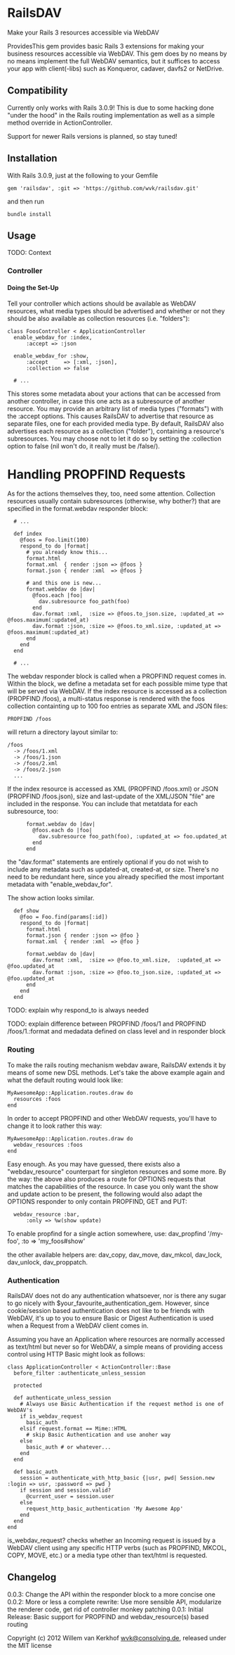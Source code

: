 # RailsDAV

Make your Rails 3 resources accessible via WebDAV

ProvidesThis gem provides basic Rails 3 extensions for making your business resources accessible via WebDAV. This gem does by no means by no means implement the full WebDAV semantics, but it suffices to access your app with client(-libs) such as Konqueror, cadaver, davfs2 or NetDrive.

## Compatibility

Currently only works with Rails 3.0.9!
This is due to some hacking done "under the hood" in the Rails routing implementation as well as a simple method override in ActionController.

Support for newer Rails versions is planned, so stay tuned!

## Installation

With Rails 3.0.9, just at the following to your Gemfile

    gem 'railsdav', :git => 'https://github.com/wvk/railsdav.git'

and then run

    bundle install


## Usage

TODO: Context

### Controller

#### Doing the Set-Up

Tell your controller which actions should be available as WebDAV resources, what media types should be advertised and whether or not they should be also available as collection resources (i.e. "folders"):

    class FoosController < ApplicationController
      enable_webdav_for :index,
          :accept => :json

      enable_webdav_for :show,
          :accept     => [:xml, :json],
          :collection => false

      # ...

This stores some metadata about your actions that can be accessed from another controller, in case this one acts as a subresource of another resource. You may provide an arbitrary list of media types ("formats") with the :accept options. This causes RailsDAV to advertise that resource as separate files, one for each provided media type.
By default, RailsDAV also advertises each resource as a collection ("folder"), containing a resource's subresources. You may choose not to let it do so by setting the :collection option to false (nil won't do, it really must be /false/).

# Handling PROPFIND Requests

As for the actions themselves they, too, need some attention. Collection resources usually contain subresources (otherwise, why bother?) that are specified in the format.webdav responder block:

      # ...

      def index
        @foos = Foo.limit(100)
        respond_to do |format|
          # you already know this...
          format.html
          format.xml  { render :json => @foos }
          format.json { render :xml  => @foos }

          # and this one is new...
          format.webdav do |dav|
            @foos.each |foo|
              dav.subresource foo_path(foo)
            end
            dav.format :xml,  :size => @foos.to_json.size, :updated_at => @foos.maximum(:updated_at)
            dav.format :json, :size => @foos.to_xml.size, :updated_at => @foos.maximum(:updated_at)
          end
        end
      end

      # ...

The webdav responder block is called when a PROPFIND request comes in. Within the block, we define a metadata set for each possible mime type that will be served via WebDAV. If the index resource is accessed as a collection (PROPFIND /foos), a multi-status response is rendered with the foos collection containting up to 100 foo entries as separate XML and JSON files:

    PROPFIND /foos

will return a directory layout similar to:

    /foos
      -> /foos/1.xml
      -> /foos/1.json
      -> /foos/2.xml
      -> /foos/2.json
      ...

If the index resource is accessed as XML (PROPFIND /foos.xml) or JSON (PROPFIND /foos.json), size and last-update of the XML/JSON "file" are included in the response. You can include that metatdata for each subresource, too:

          format.webdav do |dav|
            @foos.each do |foo|
              dav.subresource foo_path(foo), :updated_at => foo.updated_at
            end
          end

the "dav.format" statements are entirely optional if you do not wish to include any metadata such as updated-at, created-at, or size. There's no need to be redundant here, since you already specified the most important metadata with "enable_webdav_for".

The show action looks similar.

      def show
        @foo = Foo.find(params[:id])
        respond_to do |format|
          format.html
          format.json { render :json => @foo }
          format.xml  { render :xml  => @foo }

          format.webdav do |dav|
            dav.format :xml,  :size => @foo.to_xml.size,  :updated_at => @foo.updated_at
            dav.format :json, :size => @foo.to_json.size, :updated_at => @foo.updated_at
          end
        end
      end

TODO: explain why respond_to is always needed

TODO: explain difference between PROPFIND /foos/1 and PROPFIND /foos/1.:format and medadata defined on class level and in responder block

### Routing

To make the rails routing mechanism webdav aware, RailsDAV extends it by means of some new DSL methods. Let's take the above example again and what the default routing would look like:

    MyAwesomeApp::Application.routes.draw do
      resources :foos
    end

In order to accept PROPFIND and other WebDAV requests, you'll have to change it to look rather this way:

    MyAwesomeApp::Application.routes.draw do
      webdav_resources :foos
    end

Easy enough. As you may have guessed, there exists also a "webdav_resource" counterpart for singleton resources and some more. By the way: the above also produces a route for OPTIONS requests that matches the capabilities of the resource. In case you only want the show and update action to be present, the following would also adapt the OPTIONS responder to only contain PROPFIND, GET and PUT:

      webdav_resource :bar,
          :only => %w(show update)

To enable propfind for a single action somewhere, use:
      dav_propfind '/my-foo', :to => 'my_foos#show'

the other available helpers are: dav_copy, dav_move, dav_mkcol, dav_lock, dav_unlock, dav_proppatch.

### Authentication

RailsDAV does not do any authentication whatsoever, nor is there any sugar to go nicely with $your_favourite_authentication_gem. However, since cookie/session based authentication does not like to be friends with WebDAV, it's up to you to ensure Basic or Digest Authentication is used when a Request from a WebDAV client comes in.

Assuming you have an Application where resources are normally accessed as text/html but never so for WebDAV, a simple means of providing access control using HTTP Basic might look as follows:

    class ApplicationController < ActionController::Base
      before_filter :authenticate_unless_session

      protected

      def authenticate_unless_session
        # Always use Basic Authentication if the request method is one of WebDAV's
        if is_webdav_request
          basic_auth
        elsif request.format == Mime::HTML
          # skip Basic Authentication and use anoher way
        else
          basic_auth # or whatever...
        end
      end

      def basic_auth
        session = authenticate_with_http_basic {|usr, pwd| Session.new :login => usr, :password => pwd }
        if session and session.valid?
          @current_user = session.user
        else
          request_http_basic_authentication 'My Awesome App'
        end
      end
    end

is_webdav_request? checks whether an Incoming request is issued by a WebDAV client using any specific HTTP verbs (such as PROPFIND, MKCOL, COPY, MOVE, etc.) or a media type other than text/html is requested.

## Changelog

0.0.3: Change the API within the responder block to a more concise one
0.0.2: More or less a complete rewrite: Use more sensible API, modularize the renderer code, get rid of controller monkey patching
0.0.1: Initial Release: Basic support for PROPFIND and webdav_resource(s) based routing

Copyright (c) 2012 Willem van Kerkhof <wvk@consolving.de>, released under the MIT license

